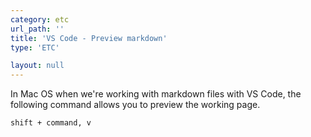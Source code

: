 ```yaml
---
category: etc
url_path: ''
title: 'VS Code - Preview markdown'
type: 'ETC'

layout: null
---
```


In Mac OS when we're working with markdown files with VS Code, the following command allows you to preview the working page.

```
shift + command, v
```